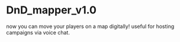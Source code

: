# DnD_mapper_v1.0
now you can move your players on a map digitally! useful for hosting campaigns via voice chat.
